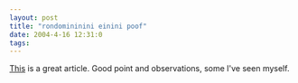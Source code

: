 ```yaml
---
layout: post
title: "rondomininini einini poof"
date: 2004-4-16 12:31:0
tags: 
---
```


[This][1] is a great article. Good point and observations, some I've seen myself.



   [1]: http://www.wired.com/news/culture/0,1284,63068,00.html
